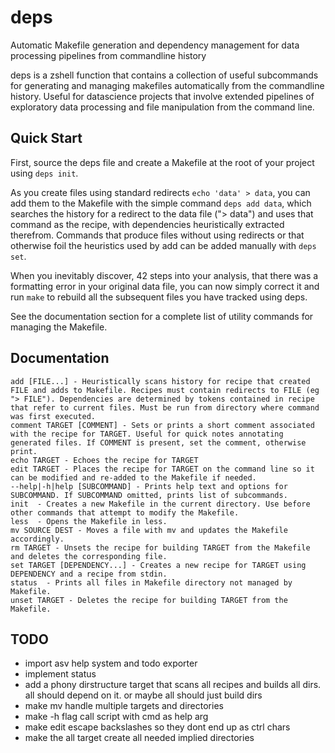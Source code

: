 # deps
Automatic Makefile generation and dependency management for data processing pipelines from commandline history

deps is a zshell function that contains a collection of useful subcommands for generating and managing makefiles automatically from the commandline history. Useful for datascience projects that involve extended pipelines of exploratory data processing and file manipulation from the command line.

## Quick Start

First, source the deps file and create a Makefile at the root of your project using `deps init`.

As you create files using standard redirects `echo 'data' > data`, you can add them to the Makefile with the simple command `deps add data`, which searches the history for a redirect to the data file ("> data") and uses that command as the recipe, with dependencies heuristically extracted therefrom. Commands that produce files without using redirects or that otherwise foil the heuristics used by add can be added manually with `deps set`.

When you inevitably discover, 42 steps into your analysis, that there was a formatting error in your original data file, you can now simply correct it and run `make` to rebuild all the subsequent files you have tracked using deps.

See the documentation section for a complete list of utility commands for managing the Makefile.

## Documentation

```
add [FILE...] - Heuristically scans history for recipe that created FILE and adds to Makefile. Recipes must contain redirects to FILE (eg "> FILE"). Dependencies are determined by tokens contained in recipe that refer to current files. Must be run from directory where command was first executed.
comment TARGET [COMMENT] - Sets or prints a short comment associated with the recipe for TARGET. Useful for quick notes annotating generated files. If COMMENT is present, set the comment, otherwise print.
echo TARGET - Echoes the recipe for TARGET
edit TARGET - Places the recipe for TARGET on the command line so it can be modified and re-added to the Makefile if needed.
--help|-h|help [SUBCOMMAND] - Prints help text and options for SUBCOMMAND. If SUBCOMMAND omitted, prints list of subcommands.
init  - Creates a new Makefile in the current directory. Use before other commands that attempt to modify the Makefile.
less  - Opens the Makefile in less.
mv SOURCE DEST - Moves a file with mv and updates the Makefile accordingly.
rm TARGET - Unsets the recipe for building TARGET from the Makefile and deletes the corresponding file.
set TARGET [DEPENDENCY...] - Creates a new recipe for TARGET using DEPENDENCY and a recipe from stdin.
status  - Prints all files in Makefile directory not managed by Makefile.
unset TARGET - Deletes the recipe for building TARGET from the Makefile.
```
## TODO
- import asv help system and todo exporter
- implement status
- add a phony dirstructure target that scans all recipes and builds all dirs. all should depend on it. or maybe all should just build dirs
- make mv handle multiple targets and directories
- make -h flag call script with cmd as help arg
- make edit escape backslashes so they dont end up as ctrl chars
- make the all target create all needed implied directories
